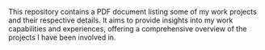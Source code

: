 This repository contains a PDF document listing some of my work projects and their respective details. It aims to provide insights into my work capabilities and experiences, offering a comprehensive overview of the projects I have been involved in.
